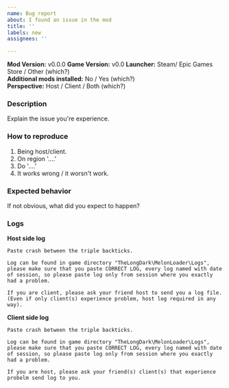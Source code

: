 ```yaml
---
name: Bug report
about: I found an issue in the mod
title: ''
labels: new
assignees: ''

---
```


**Mod Version:** v0.0.0
**Game Version:** v0.0 
**Launcher:** Steam/ Epic Games Store / Other (which?)   
**Additional mods installed:** No / Yes (which?)  
**Perspective:** Host / Client / Both (which?)  

### Description
Explain the issue you're experience.

### How to reproduce
1. Being host/client.
2. On region '....'
3. Do  '....'
3. It works wrong / it worsn't work.

### Expected behavior
If not obvious, what did you expect to happen?

### Logs

**Host side log**
```
Paste crash between the triple backticks.

Log can be found in game directory "TheLongDark\MelonLoader\Logs", please make sure that you paste CORRECT LOG, every log named with date of session, so please paste log only from session where you exactly had a problem.

If you are client, please ask your friend host to send you a log file. (Even if only client(s) experience problem, host log required in any way).
```
**Client side log**
```
Paste crash between the triple backticks.

Log can be found in game directory "TheLongDark\MelonLoader\Logs", please make sure that you paste CORRECT LOG, every log named with date of session, so please paste log only from session where you exactly had a problem.

If you are host, please ask your friend(s) client(s) that experience probelm send log to you.
```
